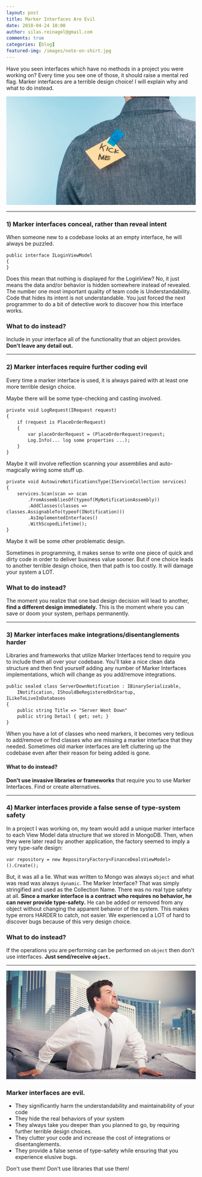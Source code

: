 ```yaml
---
layout: post
title: Marker Interfaces Are Evil
date: 2018-04-24 10:00
author: silas.reinagel@gmail.com
comments: true
categories: [blog]
featured-img: /images/note-on-shirt.jpg
---
```


Have you seen interfaces which have no methods in a project you were working on? Every time you see one of those, it should raise a mental red flag. Marker interfaces are a terrible design choice! I will explain why and what to do instead.

<div class="container"><img src="/images/note-on-shirt.jpg" alt="Note taped to back of man&#039;s shirt that reads &quot;Kick Me&quot;" /></div>

----

### 1) Marker interfaces conceal, rather than reveal intent

When someone new to a codebase looks at an empty interface, he will always be puzzled. 

```
public interface ILoginViewModel 
{
}
```

Does this mean that nothing is displayed for the LoginView? No, it just means the data and/or behavior is hidden somewhere instead of revealed. The number one most important quality of team code is Understandability. Code that hides its intent is not understandable. You just forced the next programmer to do a bit of detective work to discover how this interface works.

### What to do instead? 
Include in your interface all of the functionality that an object provides. **Don't leave any detail out.**

----

### 2) Marker interfaces require further coding evil

Every time a marker interface is used, it is always paired with at least one more terrible design choice.

Maybe there will be some type-checking and casting involved. 

```
private void LogRequest(IRequest request)
{
    if (request is PlaceOrderRequest)
    {
        var placeOrderRequest = (PlaceOrderRequest)request;
        Log.Info(... log some properties ...);
    }
}
```

Maybe it will involve reflection scanning your assemblies and auto-magically wiring some stuff up. 

```
private void AutowireNotificationsType(IServiceCollection services)
{
    services.Scan(scan => scan
        .FromAssembliesOf(typeof(MyNotificationAssembly))
        .AddClasses(classes => classes.AssignableTo(typeof(INotification)))
        .AsImplementedInterfaces()
        .WithScopedLifetime();
}
```

Maybe it will be some other problematic design. 

Sometimes in programming, it makes sense to write one piece of quick and dirty code in order to deliver business value sooner. But if one choice leads to another terrible design choice, then that path is too costly. It will damage your system a LOT. 

### What to do instead? 
The moment you realize that one bad design decision will lead to another, **find a different design immediately.** This is the moment where you can save or doom your system, perhaps permanently. 

----

### 3) Marker interfaces make integrations/disentanglements harder

Libraries and frameworks that utilize Marker Interfaces tend to require you to include them all over your codebase. You'll take a nice clean data structure and then find yourself adding any number of Marker Interfaces implementations, which will change as you add/remove integrations.

```
public sealed class ServerDownNotification : IBinarySerializable, 
    INotification, IShouldBeRegisteredOnStartup, ILikeToLiveInDatabases
{
    public string Title => "Server Went Down"
    public string Detail { get; set; }
}
```

When you have a lot of classes who need markers, it becomes very tedious to add/remove or find classes who are missing a marker interface that they needed. Sometimes old marker interfaces are left cluttering up the codebase even after their reason for being added is gone. 

#### What to do instead? 
**Don't use invasive libraries or frameworks** that require you to use Marker Interfaces. Find or create alternatives. 

----

### 4) Marker interfaces provide a false sense of type-system safety

In a project I was working on, my team would add a unique marker interface to each View Model data structure that we stored in MongoDB. Then, when they were later read by another application, the factory seemed to imply a very type-safe design:

```
var repository = new RepositoryFactory<FinanceDealsViewModel>().Create();
```

But, it was all a lie. What was written to Mongo was always `object` and what was read was always `dynamic`. The Marker Interface? That was simply stringified and used as the Collection Name. There was no real type safety at all. **Since a marker interface is a contract who requires no behavior, he can never provide type-safety.** He can be added or removed from any object without changing the apparent behavior of the system. This makes type errors HARDER to catch, not easier. We experienced a LOT of hard to discover bugs because of this very design choice. 

### What to do instead?
If the operations you are performing can be performed on `object` then don't use interfaces. **Just send/receive `object.`**

----

<div class="container"><img src="/images/mired.jpg" alt="Struggling Man Bogged Down In Quicksand"  /></div>

### Marker interfaces are evil. 

- They significantly harm the understandability and maintainability of your code 
- They hide the real behaviors of your system
- They always take you deeper than you planned to go, by requiring further terrible design choices. 
- They clutter your code and increase the cost of integrations or disentanglements. 
- They provide a false sense of type-safety while ensuring that you experience elusive bugs. 

Don't use them! Don't use libraries that use them! 
